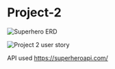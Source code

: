 # Project-2


![Superhero ERD](https://user-images.githubusercontent.com/68292255/158236487-a220be64-5d26-46bc-a3f9-1dc83c354757.jpeg)


![Project 2 user story](https://user-images.githubusercontent.com/68292255/158256939-d97459f6-4a20-4e56-840d-fda83ed1f28a.jpeg)


API used https://superheroapi.com/
